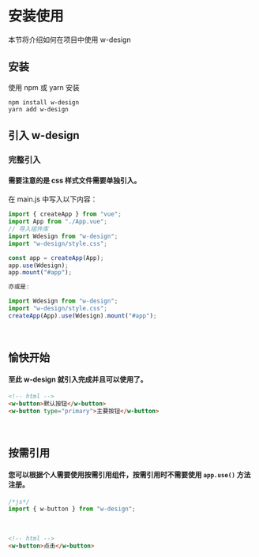 # 安装使用

本节将介绍如何在项目中使用 w-design

## 安装

使用 npm 或 yarn 安装

```
npm install w-design
yarn add w-design
```

## 引入 w-design

### 完整引入

#### 需要注意的是 css 样式文件需要单独引入。

在 main.js 中写入以下内容：

```js
import { createApp } from "vue";
import App from "./App.vue";
// 导入组件库
import Wdesign from "w-design";
import "w-design/style.css";

const app = createApp(App);
app.use(Wdesign);
app.mount("#app");

亦或是:

import Wdesign from "w-design";
import "w-design/style.css";
createApp(App).use(Wdesign).mount("#app");
```

<br/>

## 愉快开始

#### 至此 w-design 就引入完成并且可以使用了。

```html
<!-- html -->
<w-button>默认按钮</w-button>
<w-button type="primary">主要按钮</w-button>
```

<br/>

## 按需引用

#### 您可以根据个人需要使用按需引用组件，按需引用时不需要使用 `app.use()` 方法注册。

```js
/*js*/
import { w-button } from "w-design";
```

<br/>

```html
<!-- html -->
<w-button>点击</w-button>
```

<br/>
